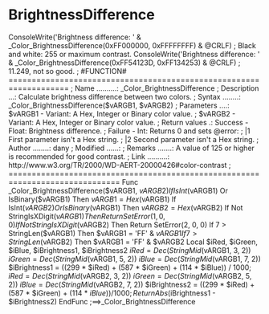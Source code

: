 # BrightnessDifference
ConsoleWrite('Brightness difference: ' &amp; _Color_BrightnessDifference(0xFF000000, 0xFFFFFFFF) &amp; @CRLF) ; Black and white: 255 or maximum contrast. ConsoleWrite('Brightness difference: ' &amp; _Color_BrightnessDifference(0xFF54123D, 0xFF134253) &amp; @CRLF) ; 11.249, not so good.  ; #FUNCTION# =================================================================== ; Name ..........: _Color_BrightnessDifference ; Description ...: Calculate brightness difference between two colors. ; Syntax ........: _Color_BrightnessDifference($vARGB1, $vARGB2) ; Parameters ....: $vARGB1 - Variant: A Hex, Integer or Binary color value. ;                  $vARGB2 - Variant: A Hex, Integer or Binary color value. ; Return values .: Success - Float: Brightness difference. ;                  Failure - Int: Returns 0 and sets @error: ;                  |1 First parameter isn't a Hex string. ;                  |2 Second parameter isn't a Hex string. ; Author ........: dany ; Modified ......: ; Remarks .......: A value of 125 or higher is recommended for good contrast. ; Link ..........: http://www.w3.org/TR/2000/WD-AERT-20000426#color-contrast ; ============================================================================== Func _Color_BrightnessDifference($vARGB1, $vARGB2)     If IsInt($vARGB1) Or IsBinary($vARGB1) Then $vARGB1 = Hex($vARGB1)     If IsInt($vARGB2) Or IsBinary($vARGB1) Then $vARGB2 = Hex($vARGB2)     If Not StringIsXDigit($vARGB1) Then Return SetError(1, 0, 0)     If Not StringIsXDigit($vARGB2) Then Return SetError(2, 0, 0)     If 7 > StringLen($vARGB1) Then $vARGB1 = 'FF' &amp; $vARGB1     If 7 > StringLen($vARGB2) Then $vARGB1 = 'FF' &amp; $vARGB2     Local $iRed, $iGreen, $iBlue, $iBrightness1, $iBrightness2     $iRed = Dec(StringMid($vARGB1, 3, 2))     $iGreen = Dec(StringMid($vARGB1, 5, 2))     $iBlue = Dec(StringMid($vARGB1, 7, 2))     $iBrightness1 =  ((299 * $iRed) + (587 * $iGreen) + (114 * $iBlue)) / 1000;     $iRed = Dec(StringMid($vARGB2, 3, 2))     $iGreen = Dec(StringMid($vARGB2, 5, 2))     $iBlue = Dec(StringMid($vARGB2, 7, 2))     $iBrightness2 =  ((299 * $iRed) + (587 * $iGreen) + (114 * $iBlue)) / 1000;     Return Abs($iBrightness1 - $iBrightness2) EndFunc   ;==>_Color_BrightnessDifference
